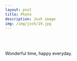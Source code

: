 ```yaml
---
layout: post
title: Photo
description: Josh image
img: /img/josh/19.jpg
---
```


<div class="img_row">
	<img class="col one" src="{{ site.baseurl }}/img/josh/19.jpg" alt="" title="Josh image"/>
	<img class="col one" src="{{ site.baseurl }}/img/josh/20.jpg" alt="" title="Josh image"/>
	<img class="col one" src="{{ site.baseurl }}/img/josh/21.jpg" alt="" title="Josh image"/>
</div>
<div class="img_row">
	<img class="col one" src="{{ site.baseurl }}/img/josh/22.jpg" alt="" title="Josh image"/>
	<img class="col one" src="{{ site.baseurl }}/img/josh/23.jpg" alt="" title="Josh image"/>
	<img class="col one" src="{{ site.baseurl }}/img/josh/24.jpg" alt="" title="Josh image"/>
</div>
<div class="img_row">
	<img class="col one" src="{{ site.baseurl }}/img/josh/25.jpg" alt="" title="Josh image"/>
	<img class="col one" src="{{ site.baseurl }}/img/josh/26.jpg" alt="" title="Josh image"/>
	<img class="col one" src="{{ site.baseurl }}/img/josh/27.jpg" alt="" title="Josh image"/>
</div>
<div class="col three caption">
	Wonderful time, happy everyday.
</div>
